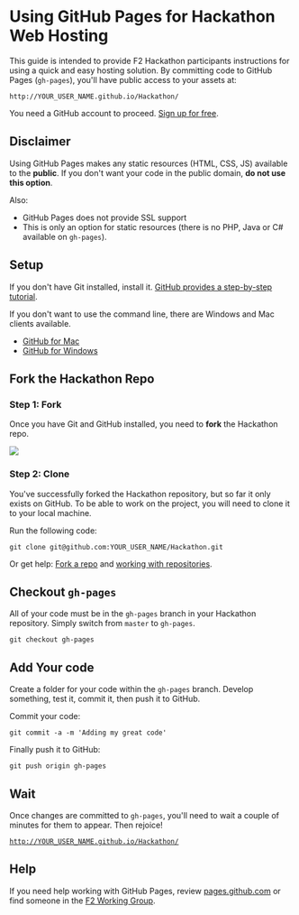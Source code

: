 # Using GitHub Pages for Hackathon Web Hosting

This guide is intended to provide F2 Hackathon participants instructions for using a quick and easy hosting solution. By committing code to GitHub Pages (`gh-pages`), you'll have public access to your assets at:

`http://YOUR_USER_NAME.github.io/Hackathon/`

You need a GitHub account to proceed. [Sign up for free](https://github.com/signup/free).

## Disclaimer

Using GitHub Pages makes any static resources (HTML, CSS, JS) available to the **public**. If you don't want your code in the public domain, **do not use this option**.

Also:

* GitHub Pages does not provide SSL support
* This is only an option for static resources (there is no PHP, Java or C# available on `gh-pages`).

## Setup

If you don't have Git installed, install it. [GitHub provides a step-by-step tutorial](https://help.github.com/articles/set-up-git).

If you don't want to use the command line, there are Windows and Mac clients available.

* [GitHub for Mac](http://mac.github.com/)
* [GitHub for Windows](http://windows.github.com/)

## Fork the Hackathon Repo


### Step 1: Fork

Once you have Git and GitHub installed, you need to **fork** the Hackathon repo.  

![](https://github-images.s3.amazonaws.com/help/Bootcamp-Fork.png)

### Step 2: Clone

You've successfully forked the Hackathon repository, but so far it only exists on GitHub. To be able to work on the project, you will need to clone it to your local machine.

Run the following code:

`git clone git@github.com:YOUR_USER_NAME/Hackathon.git`

Or get help: [Fork a repo](https://help.github.com/articles/fork-a-repo) and [working with repositories](https://help.github.com/articles/working-with-repositories).

## Checkout `gh-pages`

All of your code must be in the `gh-pages` branch in your Hackathon repository. Simply switch from `master` to `gh-pages`.

`git checkout gh-pages`

## Add Your code

Create a folder for your code within the `gh-pages` branch. Develop something, test it, commit it, then push it to GitHub.

Commit your code:

`git commit -a -m 'Adding my great code'`

Finally push it to GitHub:

`git push origin gh-pages`

## Wait 

Once changes are committed to `gh-pages`, you'll need to wait a couple of minutes for them to appear. Then rejoice!

[`http://YOUR_USER_NAME.github.io/Hackathon/`](http://YOUR_USER_NAME.github.io.github.io/Hackathon/)

## Help

If you need help working with GitHub Pages, review [pages.github.com](http://pages.github.com/) or find someone in the [F2 Working Group](mailto:BLD-F2WorkingGroup@markit.com).